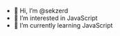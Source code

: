 - 👋 Hi, I’m @sekzerd
- 👀 I’m interested in JavaScript
- 🌱 I’m currently learning JavaScript

<!---
sekzerd/sekzerd is a ✨ special ✨ repository because its `README.md` (this file) appears on your GitHub profile.
You can click the Preview link to take a look at your changes.
--->
